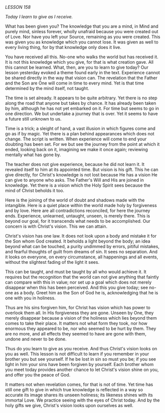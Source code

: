 *LESSON 158*

*Today I learn to give as I receive.*

What has been given you? The knowledge that you are a mind, in Mind and purely mind, sinless forever, wholly unafraid because you were created out of Love. Nor have you left your Source, remaining as you were created. This was given you as knowledge which you cannot lose. It was given as well to every living thing, for by that knowledge only does it live.

You have received all this. No-one who walks the world but has received it. It is not this knowledge which you give, for that is what creation gave. All this cannot be learned. What, then, are you to learn to give today? Our lesson yesterday evoked a theme found early in the text. Experience cannot be shared directly in the way that vision can. The revelation that the Father and the Son are One will come in time to every mind. Yet is that time determined by the mind itself, not taught.

The time is set already. It appears to be quite arbitrary. Yet there is no step along the road that anyone but takes by chance. It has already been taken by him, although he has not yet embarked on it. For time but seems to go in one direction. We but undertake a journey that is over. Yet it seems to have a future still unknown to us.

Time is a trick; a sleight of hand, a vast illusion in which figures come and go as if by magic. Yet there is a plan behind appearances which does not change. The script is written. When experience will come to end your doubting has been set. For we but see the journey from the point at which it ended, looking back on it, imagining we make it once again; reviewing mentally what has gone by.

The teacher does not give experience, because he did not learn it. It revealed itself to him at its appointed time. But vision is his gift. This he can give directly, for Christ's knowledge is not lost because He has a vision He can give to anyone who asks. The Father's Will and His are joined in knowledge. Yet there is a vision which the Holy Spirit sees because the mind of Christ beholds it too.

Here is the joining of the world of doubt and shadows made with the intangible. Here is a quiet place within the world made holy by forgiveness and by love. Here are all contradictions reconciled, for here the journey ends. Experience, unlearned, untaught, unseen, is merely there. This is beyond our goal, for it transcends what needs to be accomplished. Our concern is with Christ's vision. This we can attain.

Christ's vision has one law. It does not look upon a body and mistake it for the Son whom God created. It beholds a light beyond the body; an idea beyond what can be touched, a purity undimmed by errors, pitiful mistakes, and fearful thoughts of guilt from dreams of sin. It sees no separation. And it looks on everyone, on every circumstance, all happenings and all events, without the slightest fading of the light it sees.

This can be taught, and must be taught by all who would achieve it. It requires but the recognition that the world can not give anything that faintly can compare with this in value; nor set up a goal which does not merely disappear when this has been perceived. And this you give today; see no-one as a body. Greet him as the Son of God he is, acknowledging that he is one with you in holiness.

Thus are his sins forgiven him, for Christ has vision which has power to overlook them all. In His forgiveness they are gone. Unseen by One, they merely disappear because a vision of the holiness which lies beyond them comes to take their place. It matters not what form they took, nor how enormous they appeared to be, nor who seemed to be hurt by them. They are no more, and all effects they seemed to have are gone with them, undone and never to be done.

Thus do you learn to give as you receive. And thus Christ's vision looks on you as well. This lesson is not difficult to learn if you remember in your brother you but see yourself. If he be lost in sin so must you be; if you see light in him your sins have been forgiven by yourself. Each brother whom you meet today provides another chance to let Christ's vision shine on you, and offer you the peace of God.

It matters not when revelation comes, for that is not of time. Yet time has still one gift to give in which true knowledge is reflected in a way so accurate its image shares its unseen holiness; its likeness shines with its immortal Love. We practice seeing with the eyes of Christ today. And by the holy gifts we give, Christ's vision looks upon ourselves as well.